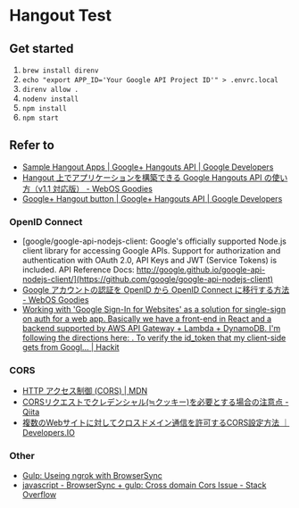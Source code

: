 # Hangout Test

## Get started

1. `brew install direnv`
2. `echo "export APP_ID='Your Google API Project ID'" > .envrc.local`
3. `direnv allow .`
4. `nodenv install`
5. `npm install`
6. `npm start`

## Refer to

* [Sample Hangout Apps  |  Google+ Hangouts API  |  Google Developers](https://developers.google.com/+/hangouts/sample-apps?authuser=1)
* [Hangout 上でアプリケーションを構築できる Google Hangouts API の使い方（v1.1 対応版） - WebOS Goodies](http://webos-goodies.jp/archives/how_to_use_google_hangouts_api_v1_1.html)
* [Google+ Hangout button  |  Google+ Hangouts API  |  Google Developers](https://developers.google.com/+/hangouts/button)

### OpenID Connect

* [google/google-api-nodejs-client: Google's officially supported Node.js client library for accessing Google APIs. Support for authorization and authentication with OAuth 2.0, API Keys and JWT (Service Tokens) is included. API Reference Docs: http://google.github.io/google-api-nodejs-client/](https://github.com/google/google-api-nodejs-client)
* [Google アカウントの認証を OpenID から OpenID Connect に移行する方法 - WebOS Goodies](http://webos-goodies.jp/archives/how_to_migrate_from_openid_to_openid_connect.html)
* [Working with 'Google Sign-In for Websites' as a solution for single-sign on auth for a web app. Basically we have a front-end in React and a backend supported by AWS API Gateway + Lambda + DynamoDB. I'm following the directions here: . To verify the id_token that my client-side gets from Googl... | Hackit](http://hackit.edward.io/p/95061)

### CORS

* [HTTP アクセス制御 (CORS) | MDN](https://developer.mozilla.org/ja/docs/HTTP_access_control)
* [CORSリクエストでクレデンシャル(≒クッキー)を必要とする場合の注意点 - Qiita](http://qiita.com/kawaz/items/1e51c374b7a13c21b7e2)
* [複数のWebサイトに対してクロスドメイン通信を許可するCORS設定方法 ｜ Developers.IO](http://dev.classmethod.jp/cloud/muptiple-cors-pattern/)

### Other

* [Gulp: Useing ngrok with BrowserSync](https://gist.github.com/ahmadawais/a0509dd179ec511152c5)
* [javascript - BrowserSync + gulp: Cross domain Cors Issue - Stack Overflow](http://stackoverflow.com/questions/30839811/browsersync-gulp-cross-domain-cors-issue)
